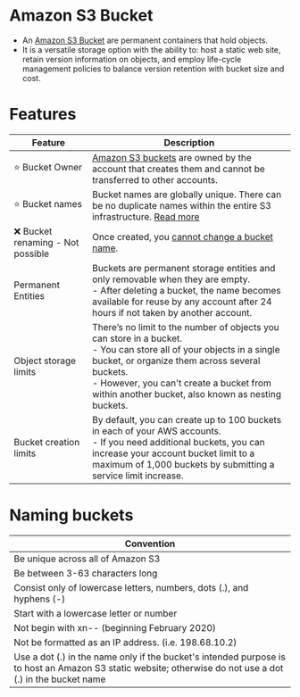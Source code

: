 
# Amazon S3 Bucket
- An [Amazon S3 Bucket](https://docs.aws.amazon.com/AmazonS3/latest/userguide/UsingBucket.html) are permanent containers that hold objects.
- It is a versatile storage option with the ability to: host a static web site, retain version information on objects, and employ life-cycle management policies to balance version retention with bucket size and cost.

# Features

| Feature                            | Description                                                                                                                                                                                                                                                                     |
|------------------------------------|---------------------------------------------------------------------------------------------------------------------------------------------------------------------------------------------------------------------------------------------------------------------------------|
| :star: Bucket Owner                | [Amazon S3 buckets](https://docs.aws.amazon.com/AmazonS3/latest/userguide/bucket-owner-condition.html) are owned by the account that creates them and cannot be transferred to other accounts.                                                                                  |
| :star: Bucket names                | Bucket names are globally unique. There can be no duplicate names within the entire S3 infrastructure. [Read more](https://docs.aws.amazon.com/AmazonS3/latest/userguide/create-bucket-overview.html)                                                                           |
| :x: Bucket renaming - Not possible | Once created, you [cannot change a bucket name](https://bobbyhadz.com/blog/aws-s3-rename-bucket).                                                                                                                                                                               |
| Permanent Entities                 | Buckets are permanent storage entities and only removable when they are empty. <br/>- After deleting a bucket, the name becomes available for reuse by any account after 24 hours if not taken by another account.                                                              |
| Object storage limits              | There’s no limit to the number of objects you can store in a bucket. <br/>- You can store all of your objects in a single bucket, or organize them across several buckets. <br/>- However, you can't create a bucket from within another bucket, also known as nesting buckets. |
| Bucket creation limits             | By default, you can create up to 100 buckets in each of your AWS accounts. <br/>- If you need additional buckets, you can increase your account bucket limit to a maximum of 1,000 buckets by submitting a service limit increase.                                              |

# Naming buckets

| Convention                                                                                                                                                |
|-----------------------------------------------------------------------------------------------------------------------------------------------------------|
| Be unique across all of Amazon S3                                                                                                                         |
| Be between 3-63 characters long                                                                                                                           |
| Consist only of lowercase letters, numbers, dots (.), and hyphens (-)                                                                                     |
| Start with a lowercase letter or number                                                                                                                   |
| Not begin with xn-- (beginning February 2020)                                                                                                             |
| Not be formatted as an IP address. (i.e. 198.68.10.2)                                                                                                     |
| Use a dot (.) in the name only if the bucket's intended purpose is to host an Amazon S3 static website; otherwise do not use a dot (.) in the bucket name |